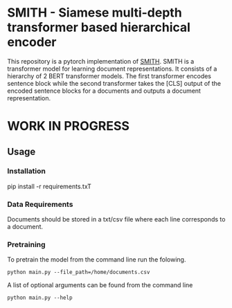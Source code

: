 # SMITH - Siamese multi-depth transformer based hierarchical encoder

This repository is a pytorch implementation of [SMITH](https://arxiv.org/abs/2004.12297). SMITH is a transformer model for learning document representations. It consists of a hierarchy of 2 BERT transformer models. The first transformer encodes sentence block while the second transformer takes the [CLS] output of the encoded sentence blocks for a documents and outputs a document representation.

# **WORK IN PROGRESS**

## Usage
### Installation
pip install -r requirements.txT

### Data Requirements
Documents should be stored in a txt/csv file where each line corresponds to a document. 


### Pretraining
To pretrain the model from the command line run the folowing. 


```
python main.py --file_path=/home/documents.csv
```

A list of optional arguments can be found from the command line
```
python main.py --help
```
